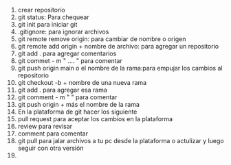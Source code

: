 1. crear repositorio 
2. git status: Para chequear 
3. git init para iniciar git 
4. .gitignore: para ignorar archivos 
5. git remote remove origin: para cambiar de nombre o origen 
6. git remote add origin + nombre de archivo: para agregar un repositorio
7. git add . para agregar comentarios
8. git commet - m "   .... " para comentar 
9. git push origin main o el nombre de la rama:para empujar los cambios al repositorio
10. git checkout -b + nombre de una nueva rama 
11. git add . para agregar esa rama 
12. git comment - m "   " para comentar 
13. git push origin + más el nombre de la rama 
14. En la plataforma de git hacer los siguiente 
15. pull request para aceptar los cambios en la plataforma 
16. review para revisar 
17. comment para comentar 
18. git pull para jalar archivos a tu pc desde la plataforma o actulizar y luego seguir con otra versión 
19. 
